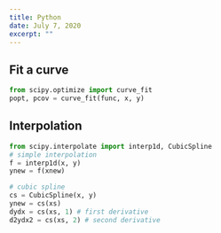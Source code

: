 ```yaml
---
title: Python
date: July 7, 2020
excerpt: ""
---
```


## Fit a curve

```python
from scipy.optimize import curve_fit
popt, pcov = curve_fit(func, x, y)
```

## Interpolation

```python
from scipy.interpolate import interp1d, CubicSpline
# simple interpolation
f = interp1d(x, y)
ynew = f(xnew)

# cubic spline
cs = CubicSpline(x, y)
ynew = cs(xs)
dydx = cs(xs, 1) # first derivative
d2ydx2 = cs(xs, 2) # second derivative
```